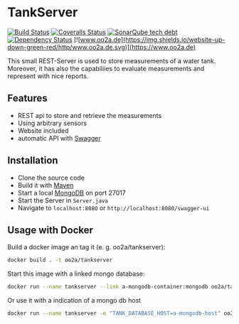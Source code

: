 # TankServer
[![Build Status](https://travis-ci.org/ushandelucca/TankServer.png?branch=master)](https://travis-ci.org/ushandelucca/TankServer) [![Coveralls Status](https://coveralls.io/repos/github/ushandelucca/TankServer/badge.svg?branch=master)](https://coveralls.io/github/ushandelucca/TankServer?branch=master) [![SonarQube tech debt](https://img.shields.io/sonar/https/sonarqube.com/de.oo2a.tank%3Aserver/tech_debt.svg)](https://sonarqube.com/overview?id=de.oo2a.tank%3Aserver) [![Dependency Status](https://img.shields.io/librariesio/github/ushandelucca/TankServer.svg)](https://libraries.io/github/ushandelucca/TankServer) [![www.oo2a.de](https://img.shields.io/website-up-down-green-red/http/www.oo2a.de.svg)](https://www.oo2a.de)

This small REST-Server is used to store measurements of a water tank. Moreover, it has also the capabiliies to evaluate measurements and represent with nice reports. 

## Features
* REST api to store and retrieve the measurements
* Using arbitrary sensors
* Website included
* automatic API with [Swagger](http://swagger.io/)

## Installation
* Clone the source code
* Build it with [Maven](http://maven.apache.org)
* Start a local [MongoDB](https://www.mongodb.com) on port 27017
* Start the Server in ```Server.java```
* Navigate to ```localhost:8080``` or ```http://localhost:8080/swagger-ui```

## Usage with Docker
Build a docker image an tag it (e. g. oo2a/tankserver):
```bash
docker build . -t oo2a/tankserver
```
Start this image with a linked mongo database:
```bash
docker run --name tankserver --link a-mongodb-container:mongodb oo2a/tankserver
```
Or use it with a indication of a mongo db host
```bash
docker run --name tankserver -e "TANK_DATABASE_HOST=a-mongodb-host" oo2a/tankserver
```
